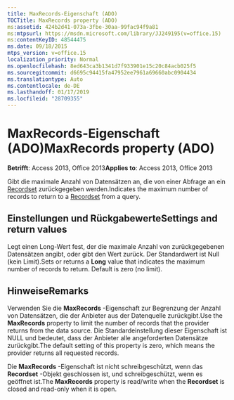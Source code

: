 ```yaml
---
title: MaxRecords-Eigenschaft (ADO)
TOCTitle: MaxRecords property (ADO)
ms:assetid: 424b2d41-073a-3fbe-30aa-99fac94f9a81
ms:mtpsurl: https://msdn.microsoft.com/library/JJ249195(v=office.15)
ms:contentKeyID: 48544475
ms.date: 09/18/2015
mtps_version: v=office.15
localization_priority: Normal
ms.openlocfilehash: 8ed643ca3b1341d7f933901e15c20c84acb025f5
ms.sourcegitcommit: d6695c94415fa47952ee7961a69660abc0904434
ms.translationtype: Auto
ms.contentlocale: de-DE
ms.lasthandoff: 01/17/2019
ms.locfileid: "28709355"
---
```

# <a name="maxrecords-property-ado"></a><span data-ttu-id="4cf4e-102">MaxRecords-Eigenschaft (ADO)</span><span class="sxs-lookup"><span data-stu-id="4cf4e-102">MaxRecords property (ADO)</span></span>


<span data-ttu-id="4cf4e-103">**Betrifft**: Access 2013, Office 2013</span><span class="sxs-lookup"><span data-stu-id="4cf4e-103">**Applies to**: Access 2013, Office 2013</span></span>

<span data-ttu-id="4cf4e-104">Gibt die maximale Anzahl von Datensätzen an, die von einer Abfrage an ein [Recordset](recordset-object-ado.md) zurückgegeben werden.</span><span class="sxs-lookup"><span data-stu-id="4cf4e-104">Indicates the maximum number of records to return to a [Recordset](recordset-object-ado.md) from a query.</span></span>

## <a name="settings-and-return-values"></a><span data-ttu-id="4cf4e-105">Einstellungen und Rückgabewerte</span><span class="sxs-lookup"><span data-stu-id="4cf4e-105">Settings and return values</span></span>

<span data-ttu-id="4cf4e-p101">Legt einen Long-Wert fest, der die maximale Anzahl von zurückgegebenen Datensätzen angibt, oder gibt den Wert zurück. Der Standardwert ist Null (kein Limit).</span><span class="sxs-lookup"><span data-stu-id="4cf4e-p101">Sets or returns a **Long** value that indicates the maximum number of records to return. Default is zero (no limit).</span></span>

## <a name="remarks"></a><span data-ttu-id="4cf4e-108">Hinweise</span><span class="sxs-lookup"><span data-stu-id="4cf4e-108">Remarks</span></span>

<span data-ttu-id="4cf4e-109">Verwenden Sie die **MaxRecords** -Eigenschaft zur Begrenzung der Anzahl von Datensätzen, die der Anbieter aus der Datenquelle zurückgibt.</span><span class="sxs-lookup"><span data-stu-id="4cf4e-109">Use the **MaxRecords** property to limit the number of records that the provider returns from the data source.</span></span> <span data-ttu-id="4cf4e-110">Die Standardeinstellung dieser Eigenschaft ist NULL und bedeutet, dass der Anbieter alle angeforderten Datensätze zurückgibt.</span><span class="sxs-lookup"><span data-stu-id="4cf4e-110">The default setting of this property is zero, which means the provider returns all requested records.</span></span>

<span data-ttu-id="4cf4e-111">Die **MaxRecords** -Eigenschaft ist nicht schreibgeschützt, wenn das **Recordset** -Objekt geschlossen ist, und schreibgeschützt, wenn es geöffnet ist.</span><span class="sxs-lookup"><span data-stu-id="4cf4e-111">The **MaxRecords** property is read/write when the **Recordset** is closed and read-only when it is open.</span></span>

